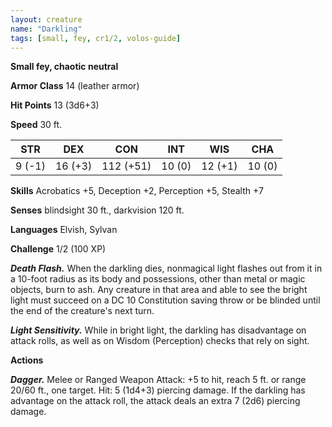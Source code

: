 ```yaml
---
layout: creature
name: "Darkling"
tags: [small, fey, cr1/2, volos-guide]
---
```


**Small fey, chaotic neutral**

**Armor Class** 14 (leather armor)

**Hit Points** 13 (3d6+3)

**Speed** 30 ft.

|   STR   |   DEX   |   CON   |   INT   |   WIS   |   CHA   |
|:-----:|:-----:|:-----:|:-----:|:-----:|:-----:|
| 9 (-1) | 16 (+3) | 112 (+51) | 10 (0) | 12 (+1) | 10 (0) |

**Skills** Acrobatics +5, Deception +2, Perception +5, Stealth +7

**Senses** blindsight 30 ft., darkvision 120 ft.

**Languages** Elvish, Sylvan

**Challenge** 1/2 (100 XP)

***Death Flash.*** When the darkling dies, nonmagical light flashes out from it in a 10-foot radius as its body and possessions, other than metal or magic objects, burn to ash. Any creature in that area and able to see the bright light must succeed on a DC 10 Constitution saving throw or be blinded until the end of the creature's next turn.

***Light Sensitivity.*** While in bright light, the darkling has disadvantage on attack rolls, as well as on Wisdom (Perception) checks that rely on sight.

**Actions**

***Dagger.*** Melee or Ranged Weapon Attack: +5 to hit, reach 5 ft. or range 20/60 ft., one target. Hit: 5 (1d4+3) piercing damage. If the darkling has advantage on the attack roll, the attack deals an extra 7 (2d6) piercing damage.


